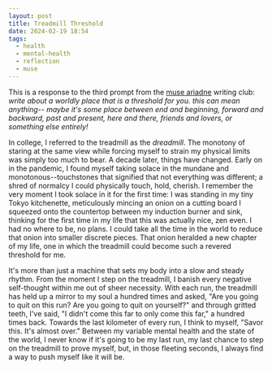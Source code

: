 ```yaml
---
layout: post
title: Treadmill Threshold
date: 2024-02-19 18:54
tags:
  - health
  - mental-health
  - reflection
  - muse
---
```

This is a response to the third prompt from the <a target="_blank" href="https://museariadne.neocities.org/">muse ariadne</a> writing club: *write about a worldly place that is a threshold for you. this can mean anything-- maybe it's some place between end and beginning, forward and backward, past and present, here and there, friends and lovers, or something else entirely!*<!--excerpt-->

In college, I referred to the treadmill as the *dreadmill*. The monotony of staring at the same view while forcing myself to strain my physical limits was simply too much to bear. A decade later, things have changed. Early on in the pandemic, I found myself taking solace in the mundane and monotonous--touchstones that signified that not everything was different; a shred of normalcy I could physically touch, hold, cherish. I remember the very moment I took solace in it for the first time: I was standing in my tiny Tokyo kitchenette, meticulously mincing an onion on a cutting board I squeezed onto the countertop between my induction burner and sink, thinking for the first time in my life that this was actually nice, zen even. I had no where to be, no plans. I could take all the time in the world to reduce that onion into smaller discrete pieces. That onion heralded a new chapter of my life, one in which the treadmill could become such a revered threshold for me.

It's more than just a machine that sets my body into a slow and steady rhythm. From the moment I step on the treadmill, I banish every negative self-thought within me out of sheer necessity. With each run, the treadmill has held up a mirror to my soul a hundred times and asked, "Are you going to quit on this run? Are you going to quit on yourself?" and through gritted teeth, I've said, "I didn't come this far to only come this far," a hundred times back. Towards the last kilometer of every run, I think to myself, "Savor this. It's almost over." Between my variable mental health and the state of the world, I never know if it's going to be my last run, my last chance to step on the treadmill to prove myself, but, in those fleeting seconds, I always find a way to push myself like it will be.